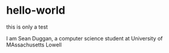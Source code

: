 # hello-world
this is only a test

I am Sean Duggan, a computer science student at University of MAssachusetts Lowell
